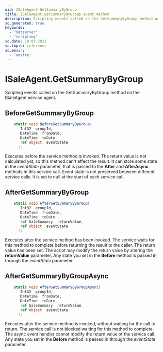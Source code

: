 ```yaml
---
uid: ISaleAgent-GetSummaryByGroup
title: ISaleAgent.GetSummaryByGroup event method
description: Scripting events called on the GetSummaryByGroup method on the ISaleAgent service agent.
so.generated: true
keywords:
  - "netserver"
  - "scripting"
so.date: 19.03.2021
so.topic: reference
so.envir:
  - "onsite"
---
```

# ISaleAgent.GetSummaryByGroup

Scripting events called on the <see cref='M:SuperOffice.CRM.Services.ISaleAgent.GetSummaryByGroup'>GetSummaryByGroup</see> method on the <see cref='ISaleAgent'>ISaleAgent</see>  service agent.

## BeforeGetSummaryByGroup
```cs
    static void BeforeGetSummaryByGroup(
       Int32  groupId,
       DateTime  fromDate,
       DateTime  toDate,
       ref object  eventState
      );
```
Executes before the service method is invoked.
The return value is not calculated yet, so this method can't affect the result.
It can store some state in the *eventState* parameter, that is passed to the **After** and **AfterAsync** methods in this service call.
Event state is not preserved between different service calls. It is set to null at the start of each service call.
## AfterGetSummaryByGroup
```cs
    static void AfterGetSummaryByGroup(
       Int32  groupId,
       DateTime  fromDate,
       DateTime  toDate,
       ref SaleSummary  returnValue,
       ref object  eventState
      );
```
Executes after the service method has been invoked. The service waits for this method to complete before returning the result to the caller.
The return value has been set. The script may modify the return value by altering the **returnValue** parameter.
Any state you set in the **Before** method is passed in through the *eventState* parameter.
## AfterGetSummaryByGroupAsync
```cs
    static void AfterGetSummaryByGroupAsync(
       Int32  groupId,
       DateTime  fromDate,
       DateTime  toDate,
       ref SaleSummary  returnValue,
       ref object  eventState
      );
```
Executes after the service method is invoked, without waiting for the call to return.
The service call is not blocked waiting for this method to complete.
The async event handler cannot modify the return value of the service call.
Any state you set in the **Before** method is passed in through the *eventState* parameter.

